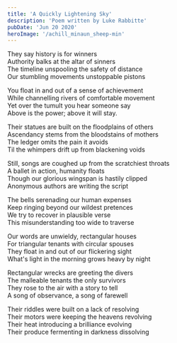 ```yaml
---
title: 'A Quickly Lightening Sky'
description: 'Poem written by Luke Rabbitte'
pubDate: 'Jun 20 2020'
heroImage: '/achill_minaun_sheep-min'
---
```


They say history is for winners  
Authority balks at the altar of sinners  
The timeline unspooling the safety of distance  
Our stumbling movements unstoppable pistons  
  
You float in and out of a sense of achievement  
While channelling rivers of comfortable movement  
Yet over the tumult you hear someone say  
Above is the power; above it will stay.  
  
Their statues are built on the floodplains of others  
Ascendancy stems from the bloodstains of mothers  
The ledger omits the pain it avoids  
Til the whimpers drift up from blackening voids  
  
Still, songs are coughed up from the scratchiest throats  
A ballet in action, humanity floats  
Though our glorious wingspan is hastily clipped  
Anonymous authors are writing the script  
  
The bells serenading our human expenses  
Keep ringing beyond our wildest pretences  
We try to recover in plausible verse  
This misunderstanding too wide to traverse  
  
Our words are unwieldy, rectangular houses  
For triangular tenants with circular spouses  
They float in and out of our flickering sight  
What's light in the morning grows heavy by night  
  
Rectangular wrecks are greeting the divers  
The malleable tenants the only survivors  
They rose to the air with a story to tell  
A song of observance, a song of farewell  
  
Their riddles were built on a lack of resolving  
Their motors were keeping the heavens revolving  
Their heat introducing a brilliance evolving  
Their produce fermenting in darkness dissolving  